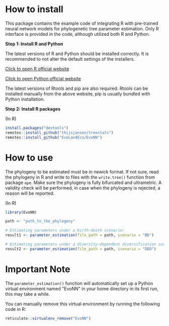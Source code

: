 # How to install
This package contains the example code of integrating R with pre-trained neural network models for phylogenetic tree parameter estimation. Only R interface is provided in the code, although utilized both R and Python. 

**Step 1: Install R and Python**

The latest versions of R and Python should be installed correctly. It is recommended to not alter the default settings of the installers. 

[Click to open R official website](https://cran.r-project.org/)

[Click to open Python official website](https://www.python.org/downloads/)

The latest versions of Rtools and pip are also required. Rtools can be installed manually from the above website, pip is usually bundled with Python installation.

**Step 2: Install R packages**

(In R)
```r
install.packages("devtools")
remotes::install_github("thijsjanzen/treestats")
remotes::install_github("EvoLandEco/EvoNN")
```

# How to use

The phylogeny to be estimated must be in newick format. If not sure, read the phylogeny in R and write to files with the `write.tree()` function from package `ape`. Make sure the phylogeny is fully bifurcated and ultrametric. A validity check will be performed, in case when the phylogeny is rejected, a reason will be reported.

(In R)
```r
library(EvoNN)

path <- "path_to_the_phylogeny"

# Estimating parameters under a birth-death scenario:
result1 <- parameter_estimation(file_path = path, scenario = "BD")

# Estimating parameters under a diversity-dependent diversification scenario:
result2 <- parameter_estimation(file_path = path, scenario = "DDD")
```

# Important Note

The `parameter_estimation()` function will automatically set up a Python virtual environment named "EvoNN" in your home directory in its first run, this may take a while.

You can manually remove this virtual environment by running the following code in R:

```r
reticulate::virtualenv_remove("EvoNN")
```
